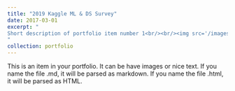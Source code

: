 ```yaml
---
title: "2019 Kaggle ML & DS Survey"
date: 2017-03-01
excerpt: "
Short description of portfolio item number 1<br/><br/><img src='/images/competitions/competition_6.png'>
"
collection: portfolio
---
```


This is an item in your portfolio. It can be have images or nice text. If you name the file .md, it will be parsed as markdown. If you name the file .html, it will be parsed as HTML. 
